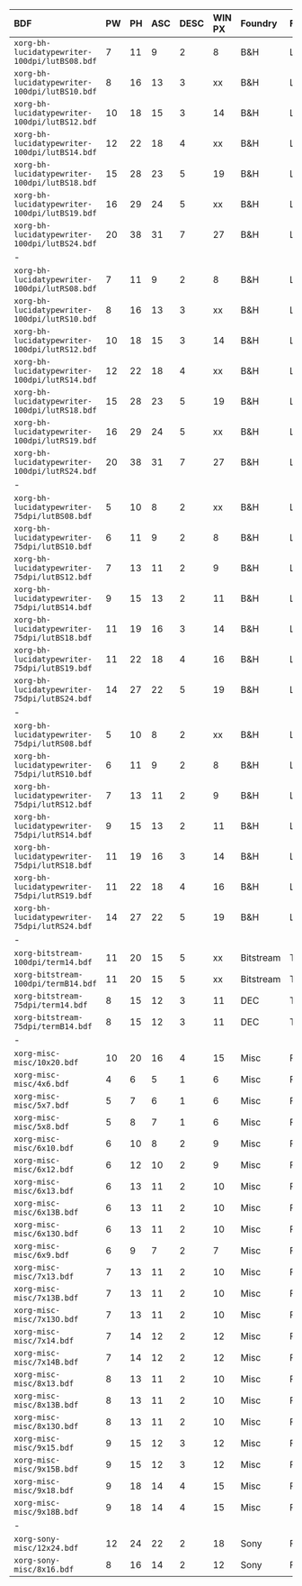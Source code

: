 | BDF                                           | PW | PH | ASC | DESC | WIN PX | Foundry   | Family           | Wt.    | Slant | Set Width     | Add Style | Px | Pt  | DPI | DPI | Spac | Avg.Wd. | Registry | Encoding |
|:----------------------------------------------|:---|:---|:----|:-----|:-------|:----------|:-----------------|:-------|:------|:--------------|:----------|:---|:----|:----|:----|:-----|:--------|:---------|:---------|
| `xorg-bh-lucidatypewriter-100dpi/lutBS08.bdf` | 7  | 11 | 9   | 2    | 8      | B&H       | LucidaTypewriter | Bold   | R     | Normal        | Sans      | 11 | 80  | 100 | 100 | M    | 70      | ISO10646 | 1        |
| `xorg-bh-lucidatypewriter-100dpi/lutBS10.bdf` | 8  | 16 | 13  | 3    | xx     | B&H       | LucidaTypewriter | Bold   | R     | Normal        | Sans      | 14 | 100 | 100 | 100 | M    | 80      | ISO10646 | 1        |
| `xorg-bh-lucidatypewriter-100dpi/lutBS12.bdf` | 10 | 18 | 15  | 3    | 14     | B&H       | LucidaTypewriter | Bold   | R     | Normal        | Sans      | 17 | 120 | 100 | 100 | M    | 100     | ISO10646 | 1        |
| `xorg-bh-lucidatypewriter-100dpi/lutBS14.bdf` | 12 | 22 | 18  | 4    | xx     | B&H       | LucidaTypewriter | Bold   | R     | Normal        | Sans      | 20 | 140 | 100 | 100 | M    | 120     | ISO10646 | 1        |
| `xorg-bh-lucidatypewriter-100dpi/lutBS18.bdf` | 15 | 28 | 23  | 5    | 19     | B&H       | LucidaTypewriter | Bold   | R     | Normal        | Sans      | 25 | 180 | 100 | 100 | M    | 150     | ISO10646 | 1        |
| `xorg-bh-lucidatypewriter-100dpi/lutBS19.bdf` | 16 | 29 | 24  | 5    | xx     | B&H       | LucidaTypewriter | Bold   | R     | Normal        | Sans      | 26 | 190 | 100 | 100 | M    | 159     | ISO10646 | 1        |
| `xorg-bh-lucidatypewriter-100dpi/lutBS24.bdf` | 20 | 38 | 31  | 7    | 27     | B&H       | LucidaTypewriter | Bold   | R     | Normal        | Sans      | 34 | 240 | 100 | 100 | M    | 200     | ISO10646 | 1        |
| -                                             |    |    |     |      |        |           |                  |        |       |               |           |    |     |     |     |      |         |          |          |
| `xorg-bh-lucidatypewriter-100dpi/lutRS08.bdf` | 7  | 11 | 9   | 2    | 8      | B&H       | LucidaTypewriter | Medium | R     | Normal        | Sans      | 11 | 80  | 100 | 100 | M    | 70      | ISO10646 | 1        |
| `xorg-bh-lucidatypewriter-100dpi/lutRS10.bdf` | 8  | 16 | 13  | 3    | xx     | B&H       | LucidaTypewriter | Medium | R     | Normal        | Sans      | 14 | 100 | 100 | 100 | M    | 80      | ISO10646 | 1        |
| `xorg-bh-lucidatypewriter-100dpi/lutRS12.bdf` | 10 | 18 | 15  | 3    | 14     | B&H       | LucidaTypewriter | Medium | R     | Normal        | Sans      | 17 | 120 | 100 | 100 | M    | 100     | ISO10646 | 1        |
| `xorg-bh-lucidatypewriter-100dpi/lutRS14.bdf` | 12 | 22 | 18  | 4    | xx     | B&H       | LucidaTypewriter | Medium | R     | Normal        | Sans      | 20 | 140 | 100 | 100 | M    | 120     | ISO10646 | 1        |
| `xorg-bh-lucidatypewriter-100dpi/lutRS18.bdf` | 15 | 28 | 23  | 5    | 19     | B&H       | LucidaTypewriter | Medium | R     | Normal        | Sans      | 25 | 180 | 100 | 100 | M    | 150     | ISO10646 | 1        |
| `xorg-bh-lucidatypewriter-100dpi/lutRS19.bdf` | 16 | 29 | 24  | 5    | xx     | B&H       | LucidaTypewriter | Medium | R     | Normal        | Sans      | 26 | 190 | 100 | 100 | M    | 159     | ISO10646 | 1        |
| `xorg-bh-lucidatypewriter-100dpi/lutRS24.bdf` | 20 | 38 | 31  | 7    | 27     | B&H       | LucidaTypewriter | Medium | R     | Normal        | Sans      | 34 | 240 | 100 | 100 | M    | 200     | ISO10646 | 1        |
| -                                             |    |    |     |      |        |           |                  |        |       |               |           |    |     |     |     |      |         |          |          |
| `xorg-bh-lucidatypewriter-75dpi/lutBS08.bdf`  | 5  | 10 | 8   | 2    | xx     | B&H       | LucidaTypewriter | Bold   | R     | Normal        | Sans      | 8  | 80  | 75  | 75  | M    | 50      | ISO10646 | 1        |
| `xorg-bh-lucidatypewriter-75dpi/lutBS10.bdf`  | 6  | 11 | 9   | 2    | 8      | B&H       | LucidaTypewriter | Bold   | R     | Normal        | Sans      | 10 | 100 | 75  | 75  | M    | 60      | ISO10646 | 1        |
| `xorg-bh-lucidatypewriter-75dpi/lutBS12.bdf`  | 7  | 13 | 11  | 2    | 9      | B&H       | LucidaTypewriter | Bold   | R     | Normal        | Sans      | 12 | 120 | 75  | 75  | M    | 70      | ISO10646 | 1        |
| `xorg-bh-lucidatypewriter-75dpi/lutBS14.bdf`  | 9  | 15 | 13  | 2    | 11     | B&H       | LucidaTypewriter | Bold   | R     | Normal        | Sans      | 14 | 140 | 75  | 75  | M    | 90      | ISO10646 | 1        |
| `xorg-bh-lucidatypewriter-75dpi/lutBS18.bdf`  | 11 | 19 | 16  | 3    | 14     | B&H       | LucidaTypewriter | Bold   | R     | Normal        | Sans      | 18 | 180 | 75  | 75  | M    | 110     | ISO10646 | 1        |
| `xorg-bh-lucidatypewriter-75dpi/lutBS19.bdf`  | 11 | 22 | 18  | 4    | 16     | B&H       | LucidaTypewriter | Bold   | R     | Normal        | Sans      | 19 | 190 | 75  | 75  | M    | 110     | ISO10646 | 1        |
| `xorg-bh-lucidatypewriter-75dpi/lutBS24.bdf`  | 14 | 27 | 22  | 5    | 19     | B&H       | LucidaTypewriter | Bold   | R     | Normal        | Sans      | 24 | 240 | 75  | 75  | M    | 140     | ISO10646 | 1        |
| -                                             |    |    |     |      |        |           |                  |        |       |               |           |    |     |     |     |      |         |          |          |
| `xorg-bh-lucidatypewriter-75dpi/lutRS08.bdf`  | 5  | 10 | 8   | 2    | xx     | B&H       | LucidaTypewriter | Medium | R     | Normal        | Sans      | 8  | 80  | 75  | 75  | M    | 50      | ISO10646 | 1        |
| `xorg-bh-lucidatypewriter-75dpi/lutRS10.bdf`  | 6  | 11 | 9   | 2    | 8      | B&H       | LucidaTypewriter | Medium | R     | Normal        | Sans      | 10 | 100 | 75  | 75  | M    | 60      | ISO10646 | 1        |
| `xorg-bh-lucidatypewriter-75dpi/lutRS12.bdf`  | 7  | 13 | 11  | 2    | 9      | B&H       | LucidaTypewriter | Medium | R     | Normal        | Sans      | 12 | 120 | 75  | 75  | M    | 70      | ISO10646 | 1        |
| `xorg-bh-lucidatypewriter-75dpi/lutRS14.bdf`  | 9  | 15 | 13  | 2    | 11     | B&H       | LucidaTypewriter | Medium | R     | Normal        | Sans      | 14 | 140 | 75  | 75  | M    | 90      | ISO10646 | 1        |
| `xorg-bh-lucidatypewriter-75dpi/lutRS18.bdf`  | 11 | 19 | 16  | 3    | 14     | B&H       | LucidaTypewriter | Medium | R     | Normal        | Sans      | 18 | 180 | 75  | 75  | M    | 110     | ISO10646 | 1        |
| `xorg-bh-lucidatypewriter-75dpi/lutRS19.bdf`  | 11 | 22 | 18  | 4    | 16     | B&H       | LucidaTypewriter | Medium | R     | Normal        | Sans      | 19 | 190 | 75  | 75  | M    | 110     | ISO10646 | 1        |
| `xorg-bh-lucidatypewriter-75dpi/lutRS24.bdf`  | 14 | 27 | 22  | 5    | 19     | B&H       | LucidaTypewriter | Medium | R     | Normal        | Sans      | 24 | 240 | 75  | 75  | M    | 140     | ISO10646 | 1        |
| -                                             |    |    |     |      |        |           |                  |        |       |               |           |    |     |     |     |      |         |          |          |
| `xorg-bitstream-100dpi/term14.bdf`            | 11 | 20 | 15  | 5    | xx     | Bitstream | Terminal         | Medium | R     | Normal        |           | 18 | 140 | 100 | 100 | C    | 110     | ISO8859  | 1        |
| `xorg-bitstream-100dpi/termB14.bdf`           | 11 | 20 | 15  | 5    | xx     | Bitstream | Terminal         | Bold   | R     | Normal        |           | 18 | 140 | 100 | 100 | C    | 110     | ISO8859  | 1        |
| `xorg-bitstream-75dpi/term14.bdf`             | 8  | 15 | 12  | 3    | 11     | DEC       | Terminal         | Medium | R     | Normal        |           | 14 | 140 | 75  | 75  | C    | 80      | ISO8859  | 1        |
| `xorg-bitstream-75dpi/termB14.bdf`            | 8  | 15 | 12  | 3    | 11     | DEC       | Terminal         | Bold   | R     | Normal        |           | 14 | 140 | 75  | 75  | C    | 80      | ISO8859  | 1        |
| -                                             |    |    |     |      |        |           |                  |        |       |               |           |    |     |     |     |      |         |          |          |
| `xorg-misc-misc/10x20.bdf`                    | 10 | 20 | 16  | 4    | 15     | Misc      | Fixed            | Medium | R     | Normal        |           | 20 | 200 | 75  | 75  | C    | 100     | ISO10646 | 1        |
| `xorg-misc-misc/4x6.bdf`                      | 4  | 6  | 5   | 1    | 6      | Misc      | Fixed            | Medium | R     | Normal        |           | 6  | 60  | 75  | 75  | C    | 40      | ISO10646 | 1        |
| `xorg-misc-misc/5x7.bdf`                      | 5  | 7  | 6   | 1    | 6      | Misc      | Fixed            | Medium | R     | Normal        |           | 7  | 70  | 75  | 75  | C    | 50      | ISO10646 | 1        |
| `xorg-misc-misc/5x8.bdf`                      | 5  | 8  | 7   | 1    | 6      | Misc      | Fixed            | Medium | R     | Normal        |           | 8  | 80  | 75  | 75  | C    | 50      | ISO10646 | 1        |
| `xorg-misc-misc/6x10.bdf`                     | 6  | 10 | 8   | 2    | 9      | Misc      | Fixed            | Medium | R     | Normal        |           | 10 | 100 | 75  | 75  | C    | 60      | ISO10646 | 1        |
| `xorg-misc-misc/6x12.bdf`                     | 6  | 12 | 10  | 2    | 9      | Misc      | Fixed            | Medium | R     | SemiCondensed |           | 12 | 110 | 75  | 75  | C    | 60      | ISO10646 | 1        |
| `xorg-misc-misc/6x13.bdf`                     | 6  | 13 | 11  | 2    | 10     | Misc      | Fixed            | Medium | R     | SemiCondensed |           | 13 | 120 | 75  | 75  | C    | 60      | ISO10646 | 1        |
| `xorg-misc-misc/6x13B.bdf`                    | 6  | 13 | 11  | 2    | 10     | Misc      | Fixed            | Bold   | R     | SemiCondensed |           | 13 | 120 | 75  | 75  | C    | 60      | ISO10646 | 1        |
| `xorg-misc-misc/6x13O.bdf`                    | 6  | 13 | 11  | 2    | 10     | Misc      | Fixed            | Medium | O     | SemiCondensed |           | 13 | 120 | 75  | 75  | C    | 60      | ISO10646 | 1        |
| `xorg-misc-misc/6x9.bdf`                      | 6  | 9  | 7   | 2    | 7      | Misc      | Fixed            | Medium | R     | Normal        |           | 9  | 90  | 75  | 75  | C    | 60      | ISO10646 | 1        |
| `xorg-misc-misc/7x13.bdf`                     | 7  | 13 | 11  | 2    | 10     | Misc      | Fixed            | Medium | R     | Normal        |           | 13 | 120 | 75  | 75  | C    | 70      | ISO10646 | 1        |
| `xorg-misc-misc/7x13B.bdf`                    | 7  | 13 | 11  | 2    | 10     | Misc      | Fixed            | Bold   | R     | Normal        |           | 13 | 120 | 75  | 75  | C    | 70      | ISO10646 | 1        |
| `xorg-misc-misc/7x13O.bdf`                    | 7  | 13 | 11  | 2    | 10     | Misc      | Fixed            | Medium | O     | Normal        |           | 13 | 120 | 75  | 75  | C    | 70      | ISO10646 | 1        |
| `xorg-misc-misc/7x14.bdf`                     | 7  | 14 | 12  | 2    | 12     | Misc      | Fixed            | Medium | R     | Normal        |           | 14 | 130 | 75  | 75  | C    | 70      | ISO10646 | 1        |
| `xorg-misc-misc/7x14B.bdf`                    | 7  | 14 | 12  | 2    | 12     | Misc      | Fixed            | Bold   | R     | Normal        |           | 14 | 130 | 75  | 75  | C    | 70      | ISO10646 | 1        |
| `xorg-misc-misc/8x13.bdf`                     | 8  | 13 | 11  | 2    | 10     | Misc      | Fixed            | Medium | R     | Normal        |           | 13 | 120 | 75  | 75  | C    | 80      | ISO10646 | 1        |
| `xorg-misc-misc/8x13B.bdf`                    | 8  | 13 | 11  | 2    | 10     | Misc      | Fixed            | Bold   | R     | Normal        |           | 13 | 120 | 75  | 75  | C    | 80      | ISO10646 | 1        |
| `xorg-misc-misc/8x13O.bdf`                    | 8  | 13 | 11  | 2    | 10     | Misc      | Fixed            | Medium | O     | Normal        |           | 13 | 120 | 75  | 75  | C    | 80      | ISO10646 | 1        |
| `xorg-misc-misc/9x15.bdf`                     | 9  | 15 | 12  | 3    | 12     | Misc      | Fixed            | Medium | R     | Normal        |           | 15 | 140 | 75  | 75  | C    | 90      | ISO10646 | 1        |
| `xorg-misc-misc/9x15B.bdf`                    | 9  | 15 | 12  | 3    | 12     | Misc      | Fixed            | Bold   | R     | Normal        |           | 15 | 140 | 75  | 75  | C    | 90      | ISO10646 | 1        |
| `xorg-misc-misc/9x18.bdf`                     | 9  | 18 | 14  | 4    | 15     | Misc      | Fixed            | Medium | R     | Normal        |           | 18 | 120 | 100 | 100 | C    | 90      | ISO10646 | 1        |
| `xorg-misc-misc/9x18B.bdf`                    | 9  | 18 | 14  | 4    | 15     | Misc      | Fixed            | Bold   | R     | Normal        |           | 18 | 120 | 100 | 100 | C    | 90      | ISO10646 | 1        |
| -                                             |    |    |     |      |        |           |                  |        |       |               |           |    |     |     |     |      |         |          |          |
| `xorg-sony-misc/12x24.bdf`                    | 12 | 24 | 22  | 2    | 18     | Sony      | Fixed            | Medium | R     | Normal        |           | 24 | 170 | 100 | 100 | C    | 120     | ISO8859  | 1        |
| `xorg-sony-misc/8x16.bdf`                     | 8  | 16 | 14  | 2    | 12     | Sony      | Fixed            | Medium | R     | Normal        |           | 16 | 120 | 100 | 100 | C    | 80      | ISO8859  | 1        |
